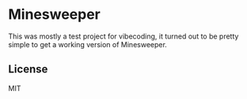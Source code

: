 # Minesweeper

This was mostly a test project for vibecoding, it turned out to be pretty simple to get a working version of Minesweeper.

## License
MIT
